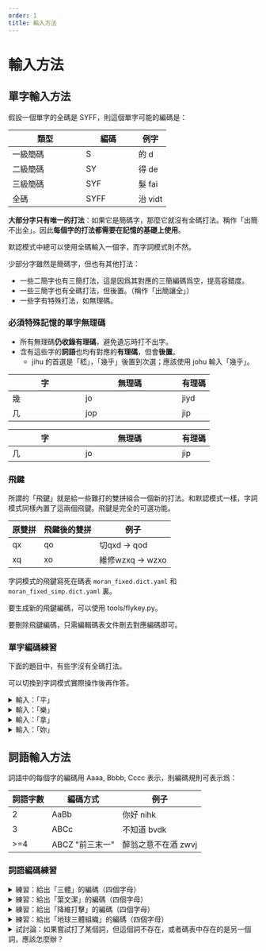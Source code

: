 ```yaml
---
order: 1
title: 輸入方法
---
```


# 輸入方法

## 單字輸入方法

假設一個單字的全碼是 SYFF，則這個單字可能的編碼是：

<table><thead><tr><th width="133">類型</th><th width="90">編碼</th><th>例字</th></tr></thead><tbody><tr><td>一級簡碼</td><td>S</td><td>的 d</td></tr><tr><td>二級簡碼</td><td>SY</td><td>得 de</td></tr><tr><td>三級簡碼</td><td>SYF</td><td>髮 fai</td></tr><tr><td>全碼</td><td>SYFF</td><td>治 vidt</td></tr></tbody></table>

**大部分字只有唯一的打法**：如果它是簡碼字，那麼它就沒有全碼打法。稱作「出簡不出全」。因此**每個字的打法都需要在記憶的基礎上使用**。

[//]: # ({% hint style="info" %})
默認模式中總可以使用全碼輸入一個字，而字詞模式則不然。

[//]: # ({% endhint %})

少部分字雖然是簡碼字，但也有其他打法：

* 一些二簡字也有三簡打法，這是因爲其對應的三簡編碼爲空，提高容錯度。
* 一些三簡字也有全碼打法，但後置。（稱作「出簡讓全」）
* 一些字有特殊打法，如無理碼。

### 必須特殊記憶的單字無理碼

* 所有無理碼**仍收錄有理碼**，避免遺忘時打不出字。
* 含有這些字的**詞語**也均有對應的**有理碼**，但會**後置**。
  * jihu 的首選是「嵇」，「幾乎」後置到次選；應該使用 johu 輸入「幾乎」。

[//]: # ({% tabs %})
[//]: # ({% tab title="傳承字版碼表" %})
<table><thead><tr><th width="132">字</th><th width="179">無理碼</th><th>有理碼</th></tr></thead><tbody><tr><td>幾</td><td>jo</td><td>jiyd</td></tr><tr><td>几</td><td>jop</td><td>jip</td></tr></tbody></table>

[//]: # ({% endtab %})

[//]: # ({% tab title="簡化字版碼表" %})
<table><thead><tr><th width="132">字</th><th width="179">無理碼</th><th>有理碼</th></tr></thead><tbody><tr><td>几</td><td>jo</td><td>jip</td></tr></tbody></table>

[//]: # ({% endtab %})
[//]: # ({% endtabs %})

### 飛鍵

所謂的「飛鍵」就是給一些難打的雙拼組合一個新的打法。和默認模式一樣，字詞模式同樣內置了這兩個飛鍵。飛鍵是完全的可選功能。

| 原雙拼 | 飛鍵後的雙拼 | 例子             |
| --- | ------ | -------------- |
| qx  | qo     | 切qxd -> qod    |
| xq  | xo     | 維修wzxq -> wzxo |

[//]: # ({% hint style="info" %})
字詞模式的飛鍵寫死在碼表 `moran_fixed.dict.yaml` 和 `moran_fixed_simp.dict.yaml` 裏。

要生成新的飛鍵編碼，可以使用 tools/flykey.py。

要刪除飛鍵編碼，只需編輯碼表文件刪去對應編碼即可。

[//]: # ({% endhint %})

### 單字編碼練習

[//]: # ({% hint style="info" %})
下面的題目中，有些字沒有全碼打法。

可以切換到字詞模式實際操作後再作答。

[//]: # ({% endhint %})

<details>

<summary>輸入：「平」</summary>

p，「平」是一簡字

</details>

<details>

<summary>輸入：「樂」</summary>

le，「樂」是二簡字

</details>

<details>

<summary>輸入：「拿」</summary>

nau，「拿」是三簡字

</details>

<details>

<summary>輸入：「妳」</summary>

nine，「妳」是全碼字

</details>

## 詞語輸入方法

詞語中的每個字的編碼用 Aaaa, Bbbb, Cccc 表示，則編碼規則可表示爲：

| 詞語字數 | 編碼方式        | 例子           |
| ---- | ----------- | ------------ |
| 2    | AaBb        | 你好 nihk      |
| 3    | ABCc        | 不知道 bvdk     |
| >=4  | ABCZ "前三末一" | 醉翁之意不在酒 zwvj |

### 詞語編碼練習

<details>

<summary>練習：給出「三體」的編碼（四個字母）</summary>

sjti

根據第一條規則，取兩個字的雙拼碼

</details>

<details>

<summary>練習：給出「葉文潔」的編碼（四個字母）</summary>

ywjx

根據第二條規則，前兩個字取首碼，最後一字取完整的雙拼碼

</details>

<details>

<summary>練習：給出「降維打擊」的編碼（四個字母）</summary>

jwdj

根據最後一條規則，取每個字的首碼

</details>

<details>

<summary>練習：給出「地球三體組織」的編碼（四個字母）</summary>

dqsv

根據最後一條規則，取前三字和最後一字的首碼

</details>

<details>

<summary>試討論：如果嘗試打了某個詞，但這個詞不存在，或者碼表中存在的是另一個詞，應該怎麼辦？</summary>

1. 可以使用造詞功能，或編輯碼表增加該詞。
2. 逐字輸入這個詞。

一般來說，除非某個詞真的很常用，否則通常更推薦逐字輸入的方法。在熟悉單字編碼後，逐字輸入的速度一般會比打兩字詞更快。這是因爲字的數量少，編碼更容易熟悉，所以擊鍵速度更快，也不用擔心這個詞是否存在，故而綜合來說會更快一些。對於超長的多字詞，一般打詞更快，但需要付出記憶成本，需要自己權衡。

</details>
